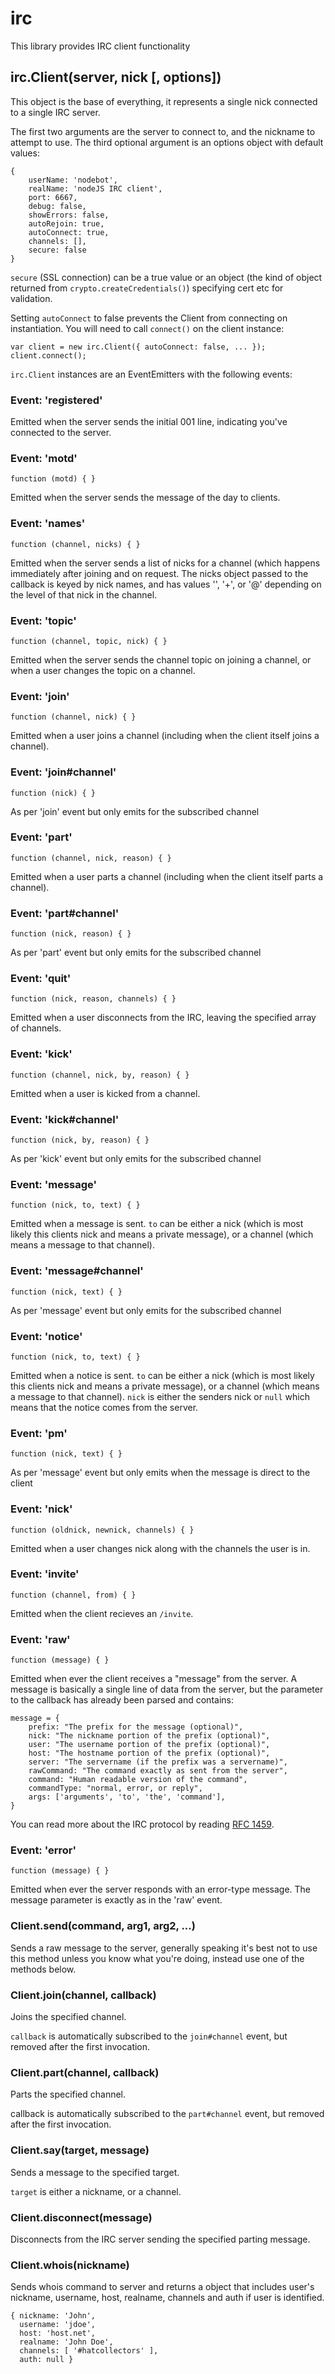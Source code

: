 irc
===

This library provides IRC client functionality

irc.Client(server, nick [, options])
------------------------------------

This object is the base of everything, it represents a single nick
connected to a single IRC server.

The first two arguments are the server to connect to, and the nickname to
attempt to use. The third optional argument is an options object with default
values:

    {
        userName: 'nodebot',
        realName: 'nodeJS IRC client',
        port: 6667,
        debug: false,
        showErrors: false,
        autoRejoin: true,
        autoConnect: true,
        channels: [],
        secure: false
    }

`secure` (SSL connection) can be a true value or an object (the kind of object returned from `crypto.createCredentials()`) specifying cert etc for validation.

Setting `autoConnect` to false prevents the Client from connecting on instantiation.  You will need to call `connect()` on the client instance:

    var client = new irc.Client({ autoConnect: false, ... });
    client.connect();


`irc.Client` instances are an EventEmitters with the following events:

### Event: 'registered'

Emitted when the server sends the initial 001 line, indicating
you've connected to the server.

### Event: 'motd'

`function (motd) { }`

Emitted when the server sends the message of the day to clients.

### Event: 'names'

`function (channel, nicks) { }`

Emitted when the server sends a list of nicks for a channel (which
happens immediately after joining and on request. The nicks object
passed to the callback is keyed by nick names, and has values '',
'+', or '@' depending on the level of that nick in the channel.

### Event: 'topic'

`function (channel, topic, nick) { }`

Emitted when the server sends the channel topic on joining a channel, or when a user changes the topic on a channel.

### Event: 'join'

`function (channel, nick) { }`

Emitted when a user joins a channel (including when the client itself joins a channel).

### Event: 'join#channel'

`function (nick) { }`

As per 'join' event but only emits for the subscribed channel

### Event: 'part'

`function (channel, nick, reason) { }`

Emitted when a user parts a channel (including when the client itself parts a channel).

### Event: 'part#channel'

`function (nick, reason) { }`

As per 'part' event but only emits for the subscribed channel

### Event: 'quit'

`function (nick, reason, channels) { }`

Emitted when a user disconnects from the IRC, leaving the specified array of
channels.

### Event: 'kick'

`function (channel, nick, by, reason) { }`

Emitted when a user is kicked from a channel.

### Event: 'kick#channel'

`function (nick, by, reason) { }`

As per 'kick' event but only emits for the subscribed channel

### Event: 'message'

`function (nick, to, text) { }`

Emitted when a message is sent. `to` can be either a nick (which is most likely this clients nick and means a private message), or a channel (which means a message to that channel).

### Event: 'message#channel'

`function (nick, text) { }`

As per 'message' event but only emits for the subscribed channel

### Event: 'notice'

`function (nick, to, text) { }`

Emitted when a notice is sent. `to` can be either a nick (which is most likely this clients nick and means a private message), or a channel (which means a message to that channel). `nick` is either the senders nick or `null` which means that the notice comes from the server.

### Event: 'pm'

`function (nick, text) { }`

As per 'message' event but only emits when the message is direct to the client

### Event: 'nick'

`function (oldnick, newnick, channels) { }`

Emitted when a user changes nick along with the channels the user is in.

### Event: 'invite'

`function (channel, from) { }`

Emitted when the client recieves an `/invite`.

### Event: 'raw'

`function (message) { }`

Emitted when ever the client receives a "message" from the server. A message is basically a single line of data from the server, but the parameter to the callback has already been parsed and contains:

    message = {
        prefix: "The prefix for the message (optional)",
        nick: "The nickname portion of the prefix (optional)",
        user: "The username portion of the prefix (optional)",
        host: "The hostname portion of the prefix (optional)",
        server: "The servername (if the prefix was a servername)",
        rawCommand: "The command exactly as sent from the server",
        command: "Human readable version of the command",
        commandType: "normal, error, or reply",
        args: ['arguments', 'to', 'the', 'command'],
    }

You can read more about the IRC protocol by reading [RFC 1459](http://www.ietf.org/rfc/rfc1459.txt).

### Event: 'error'

`function (message) { }`

Emitted when ever the server responds with an error-type message. The message
parameter is exactly as in the 'raw' event.

### Client.send(command, arg1, arg2, ...)

Sends a raw message to the server, generally speaking it's best not to use this
method unless you know what you're doing, instead use one of the methods below.

### Client.join(channel, callback)

Joins the specified channel.

`callback` is automatically subscribed to the `join#channel` event, but removed
after the first invocation.

### Client.part(channel, callback)

Parts the specified channel.

callback is automatically subscribed to the `part#channel` event, but removed
after the first invocation.

### Client.say(target, message)

Sends a message to the specified target.

`target` is either a nickname, or a channel.

### Client.disconnect(message)

Disconnects from the IRC server sending the specified parting message.

### Client.whois(nickname)

Sends whois command to server and returns a object that includes user's nickname, username, host, realname, channels and auth if user is identified.

    { nickname: 'John',
      username: 'jdoe',
      host: 'host.net',
      realname: 'John Doe',
      channels: [ '#hatcollectors' ],
      auth: null }
